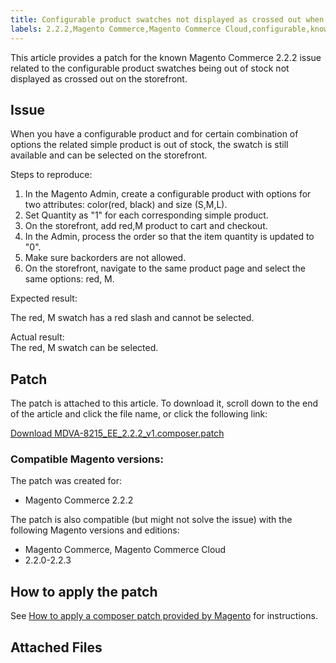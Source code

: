 ```yaml
---
title: Configurable product swatches not displayed as crossed out when out of stock 
labels: 2.2.2,Magento Commerce,Magento Commerce Cloud,configurable,known issues,patch,troubleshooting
---
```


This article provides a patch for the known Magento Commerce 2.2.2 issue related to the configurable product swatches being out of stock not displayed as crossed out on the storefront.

## Issue

When you have a configurable product and for certain combination of options the related simple product is out of stock, the swatch is still available and can be selected on the storefront.

Steps to reproduce:

1. In the Magento Admin, create a configurable product with options for two attributes: color(red, black) and size (S,M,L).
1. Set Quantity as "1" for each corresponding simple product.
1. On the storefront, add red,M product to cart and checkout.
1. In the Admin, process the order so that the item quantity is updated to "0".
1. Make sure backorders are not allowed.
1. On the storefront, navigate to the same product page and select the same options: red, M.

Expected result:

The red, M swatch has a red slash and cannot be selected.

Actual result:  
The red, M swatch can be selected.

## Patch

The patch is attached to this article. To download it, scroll down to the end of the article and click the file name, or click the following link:

[Download MDVA-8215\_EE\_2.2.2\_v1.composer.patch](https://support.magento.com/hc/article_attachments/360025640692/MDVA-8215_EE_2.2.2_v1.composer.patch)

### Compatible Magento versions:

The patch was created for:

* Magento Commerce 2.2.2

The patch is also compatible (but might not solve the issue) with the following Magento versions and editions:

* Magento Commerce, Magento Commerce Cloud
* 2.2.0-2.2.3

## How to apply the patch

See [How to apply a composer patch provided by Magento](https://support.magento.com/hc/en-us/articles/360028367731) for instructions.

## Attached Files